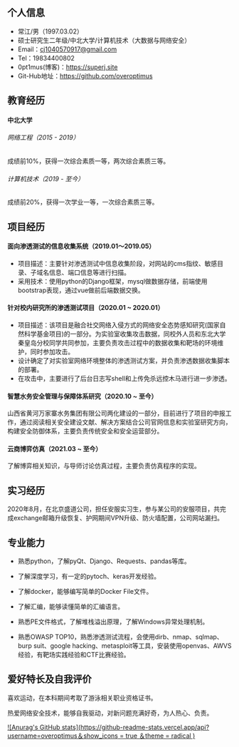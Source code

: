 <!--
**overoptimus/overoptimus** is a ✨ _special_ ✨ repository because its `README.md` (this file) appears on your GitHub profile.

Here are some ideas to get you started:

- 🔭 I’m currently working on ...
- 🌱 I’m currently learning ...
- 👯 I’m looking to collaborate on ...
- 🤔 I’m looking for help with ...
- 💬 Ask me about ...
- 📫 How to reach me: ...
- 😄 Pronouns: ...
- ⚡ Fun fact: ...
-->

## 个人信息

- 常江/男（1997.03.02）
- 硕士研究生二年级/中北大学/计算机技术（大数据与网络安全）
- Email：cj1040570917@gmail.com
- Tel：19834400802
- 0pt1mus(博客)：https://superj.site
- Git-Hub地址：https://github.com/overoptimus

## 教育经历

#### **中北大学**

###### 网络工程（2015 - 2019）

成绩前10%，获得一次综合素质一等，两次综合素质三等。

###### 计算机技术（2019 - 至今）

成绩前20%，获得一次学业一等，一次综合素质三等。

## 项目经历

#### 面向渗透测试的信息收集系统（2019.01～2019.05）

- 项目描述：主要针对渗透测试中信息收集阶段，对网站的cms指纹、敏感目录、子域名信息、端口信息等进行扫描。
- 采用技术：使用python的Django框架，mysql做数据存储，前端使用bootstrap表现，通过vue做前后端数据交换。

#### 针对校内研究所的渗透测试项目（2020.01 ~ 2020.01）

- 项目描述：该项目是融合社交网络入侵方式的网络安全态势感知研究(国家自然科学基金项目)的一部分。为实验室收集攻击数据，同校外人员和东北大学秦皇岛分校同学共同参加，主要负责攻击过程中的数据收集和靶场的环境维护，同时参加攻击。
- 设计确定了对实验室网络环境整体的渗透测试方案，并负责渗透数据收集脚本的部署。
- 在攻击中，主要进行了后台日志写shell和上传免杀远控木马进行进一步渗透。

#### 智慧水务安全管理与保障体系研究（2020.10 ~ 至今）

山西省黄河万家寨水务集团有限公司两化建设的一部分，目前进行了项目的申报工作，通过阅读相关安全建设文献、解决方案结合公司官网信息和实验室研究方向，构建安全防御体系，主要负责传统安全和安全运营部分。

#### 云商博弈仿真（2021.03 ~ 至今）

了解博弈相关知识，与导师讨论仿真过程，主要负责仿真程序的实现。

## 实习经历

2020年8月，在北京盛道公司，担任安服实习生，参与某公司的安服项目，共完成exchange邮箱升级恢复、护网期间VPN升级、防火墙配置，公司网站漏扫。

## 专业能力

- 熟悉python，了解pyQt、Django、Requests、pandas等库。
- 了解深度学习，有一定的pytoch、keras开发经验。


- 了解docker，能够编写简单的Docker File文件。


- 了解汇编，能够读懂简单的汇编语言。


- 熟悉PE文件格式，了解堆栈溢出原理，了解Windows异常处理机制。


- 熟悉OWASP TOP10，熟悉渗透测试流程，会使用dirb、nmap、sqlmap、burp suit、google hacking、metasploit等工具，安装使用openvas、AWVS经验，有靶场实践经验和CTF比赛经验。

## 爱好特长及自我评价

喜欢运动，在本科期间考取了游泳相关职业资格证书。

热爱网络安全技术，能够自我驱动，对新问题充满好奇，为人热心、负责。

[![Anurag's GitHub stats](https://github-readme-stats.vercel.app/api?username=overoptimus＆show_icons = true ＆theme = radical )](https://github.com/anuraghazra/github-readme-stats)
